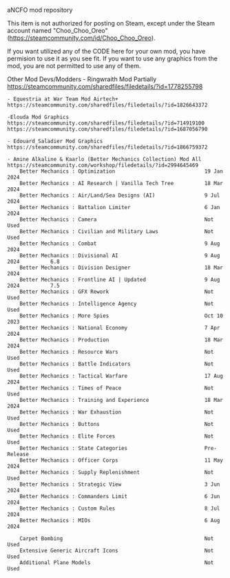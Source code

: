 aNCFO mod repository

This item is not authorized for posting on Steam, except under the Steam account named "Choo_Choo_Oreo" (https://steamcommunity.com/id/Choo_Choo_Oreo).



If you want utilized any of the CODE here for your own mod, you have permision to use it as you see fit.
If you want to use any graphics from the mod, you are not permitted to use any of them.

Other Mod Devs/Modders
	 - Ringwraith Mod Partially
	https://steamcommunity.com/sharedfiles/filedetails/?id=1778255798

	- Equestria at War Team Mod Airtech+
	https://steamcommunity.com/sharedfiles/filedetails/?id=1826643372

	-Elouda Mod Graphics
	https://steamcommunity.com/sharedfiles/filedetails/?id=714919100
	https://steamcommunity.com/sharedfiles/filedetails/?id=1687056790

	- Edouard_Saladier Mod Graphics
	https://steamcommunity.com/sharedfiles/filedetails/?id=1866759372

	- Amine Alkaline & Kaarlo (Better Mechanics Collection) Mod All
	https://steamcommunity.com/workshop/filedetails/?id=2994645469
		Better Mechanics : Optimization								19 Jan 2024
		Better Mechanics : AI Research | Vanilla Tech Tree			18 Mar 2024
		Better Mechanics : Air/Land/Sea Designs (AI)				9 Jul 2024
		Better Mechanics : Battalion Limiter						6 Jan 2024
		Better Mechanics : Camera									Not Used
		Better Mechanics : Civilian and Military Laws				Not Used
		Better Mechanics : Combat									9 Aug 2024
		Better Mechanics : Divisional AI							9 Aug 2024			6.8
		Better Mechanics : Division Designer						18 Mar 2024
		Better Mechanics : Frontline AI | Updated					9 Aug 2024			7.5
		Better Mechanics : GFX Rework								Not Used
		Better Mechanics : Intelligence Agency						Not Used
		Better Mechanics : More Spies								Oct 10 2023
		Better Mechanics : National Economy							7 Apr 2024
		Better Mechanics : Production								18 Mar 2024
		Better Mechanics : Resource Wars							Not Used
		Better Mechanics : Battle Indicators						Not Used
		Better Mechanics : Tactical Warfare							17 Aug 2024
		Better Mechanics : Times of Peace							Not Used
		Better Mechanics : Training and Experience					18 Mar 2024
		Better Mechanics : War Exhaustion							Not Used
		Better Mechanics : Buttons									Not Used
		Better Mechanics : Elite Forces								Not Used
		Better Mechanics : State Categories							Pre-Release
		Better Mechanics : Officer Corps							11 May 2024
		Better Mechanics : Supply Replenishment						Not Used
		Better Mechanics : Strategic View							3 Jun 2024
		Better Mechanics : Commanders Limit							6 Jun 2024
		Better Mechanics : Custom Rules								8 Jul 2024
		Better Mechanics : MIOs										6 Aug 2024

		Carpet Bombing												Not Used
		Extensive Generic Aircraft Icons							Not Used
		Additional Plane Models										Not Used
